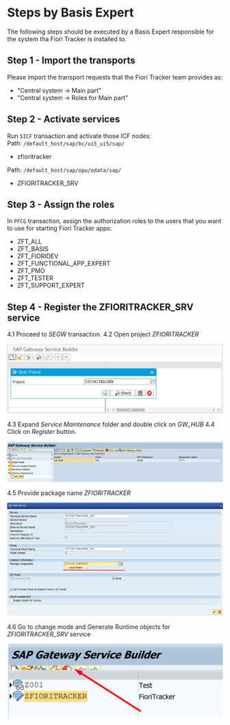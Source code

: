 # Steps by Basis Expert

The following steps should be executed by a Basis Expert responsible for the system tha Fiori Tracker is installed to.

## Step 1 - Import the transports

Please import the transport requests that the Fiori Tracker team provides as:
- "Central system -> Main part"
- "Central system -> Roles for Main part"

## Step 2 - Activate services

Run `SICF` transaction and activate those ICF nodes:<br/>
Path: `/default_host/sap/bc/ui5_ui5/sap/`
- zfioritracker<br/>

Path: `/default_host/sap/opu/odata/sap/`
- ZFIORITRACKER_SRV

## Step 3 - Assign the roles

In `PFCG` transaction, assign the authorization roles to the users that you want to use for starting Fiori Tracker apps:
- ZFT_ALL
- ZFT_BASIS
- ZFT_FIORIDEV
- ZFT_FUNCTIONAL_APP_EXPERT
- ZFT_PMO
- ZFT_TESTER
- ZFT_SUPPORT_EXPERT

## Step 4 - Register the ZFIORITRACKER_SRV service

4.1 Proceed to *SEGW* transaction.
4.2 Open project *ZFIORITRACKER*

![](res/segw.png)

4.3 Expand *Service Maintenance* folder and double click on *GW_HUB*
4.4 Click on *Register* button.

![](../res/segw_register.png)

4.5 Provide package name *ZFIORITRACKER*

![](../res/segw_package.png)

4.6 Go to change mode and Generate Runtime objects for *ZFIORITRACKER_SRV* service

![](../res/segw_regenerate.png)
